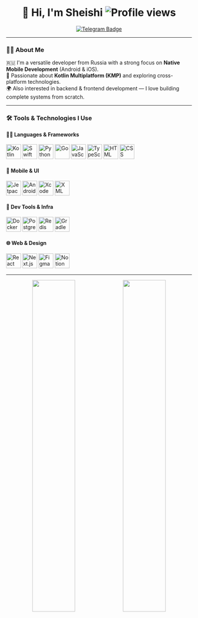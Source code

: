 <div align="center" id="header">
  <h1>
    👋 Hi, I'm Sheishi
    <img src="https://komarev.com/ghpvc/?username=Shieshi1&style=flat-square&color=blue" alt="Profile views"/>
  </h1>

  <a href="https://t.me/Sheishii">
    <img src="https://img.shields.io/badge/Telegram-2CA5E0?style=for-the-badge&logo=telegram&logoColor=white" alt="Telegram Badge"/>
  </a>
</div>

---

### 🧑‍💻 About Me

🇷🇺 I'm a versatile developer from Russia with a strong focus on **Native Mobile Development** (Android & iOS).  
🚀 Passionate about **Kotlin Multiplatform (KMP)** and exploring cross-platform technologies.  
🌍 Also interested in backend & frontend development — I love building complete systems from scratch.

---

### 🛠️ Tools & Technologies I Use

#### 👨‍💻 Languages & Frameworks

<p>
  <img src="https://cdn.jsdelivr.net/gh/devicons/devicon@latest/icons/kotlin/kotlin-original.svg" alt="Kotlin" width="40"/>
  <img src="https://cdn.jsdelivr.net/gh/devicons/devicon@latest/icons/swift/swift-original.svg" alt="Swift" width="40"/>
  <img src="https://cdn.jsdelivr.net/gh/devicons/devicon@latest/icons/python/python-original.svg" alt="Python" width="40"/>
  <img src="https://cdn.jsdelivr.net/gh/devicons/devicon@latest/icons/go/go-original-wordmark.svg" alt="Go" width="40"/>
  <img src="https://cdn.jsdelivr.net/gh/devicons/devicon@latest/icons/javascript/javascript-original.svg" alt="JavaScript" width="40"/>
  <img src="https://cdn.jsdelivr.net/gh/devicons/devicon@latest/icons/typescript/typescript-original.svg" alt="TypeScript" width="40"/>
  <img src="https://cdn.jsdelivr.net/gh/devicons/devicon@latest/icons/html5/html5-original.svg" alt="HTML" width="40"/>
  <img src="https://cdn.jsdelivr.net/gh/devicons/devicon@latest/icons/css3/css3-original.svg" alt="CSS" width="40"/>
</p>

#### 📱 Mobile & UI

<p>
  <img src="https://cdn.jsdelivr.net/gh/devicons/devicon@latest/icons/jetpackcompose/jetpackcompose-original.svg" alt="Jetpack Compose" width="40"/>
  <img src="https://cdn.jsdelivr.net/gh/devicons/devicon@latest/icons/androidstudio/androidstudio-original.svg" alt="Android Studio" width="40"/>
  <img src="https://cdn.jsdelivr.net/gh/devicons/devicon@latest/icons/xcode/xcode-original.svg" alt="Xcode" width="40"/>
  <img src="https://cdn.jsdelivr.net/gh/devicons/devicon@latest/icons/xml/xml-original.svg" alt="XML" width="40"/>
</p>

#### 🧰 Dev Tools & Infra

<p>
  <img src="https://cdn.jsdelivr.net/gh/devicons/devicon@latest/icons/docker/docker-original.svg" alt="Docker" width="40"/>
  <img src="https://cdn.jsdelivr.net/gh/devicons/devicon@latest/icons/postgresql/postgresql-original.svg" alt="PostgreSQL" width="40"/>
  <img src="https://cdn.jsdelivr.net/gh/devicons/devicon@latest/icons/redis/redis-original.svg" alt="Redis" width="40"/>
  <img src="https://cdn.jsdelivr.net/gh/devicons/devicon@latest/icons/gradle/gradle-original.svg" alt="Gradle" width="40"/>
</p>

#### 🌐 Web & Design

<p>
  <img src="https://cdn.jsdelivr.net/gh/devicons/devicon@latest/icons/react/react-original.svg" alt="React" width="40"/>
  <img src="https://cdn.jsdelivr.net/gh/devicons/devicon@latest/icons/nextjs/nextjs-original.svg" alt="Next.js" width="40"/>
  <img src="https://cdn.jsdelivr.net/gh/devicons/devicon@latest/icons/figma/figma-original.svg" alt="Figma" width="40"/>
  <img src="https://cdn.jsdelivr.net/gh/devicons/devicon@latest/icons/notion/notion-original.svg" alt="Notion" width="40"/>
</p>

---

<div align="center">
  <img src="https://github-readme-stats.vercel.app/api?username=Shieshi1&show_icons=true&theme=tokyonight" width="48%" />
  <img src="https://github-readme-stats.vercel.app/api/top-langs/?username=Shieshi1&layout=compact&theme=tokyonight" width="48%" />
</div>
